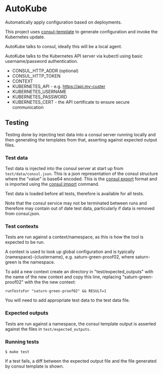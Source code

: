 # AutoKube

Automatically apply configuration based on deployments.

This project uses [consul-template](https://github.com/hashicorp/consul-template) to generate configuration and invoke
the Kubernetes update.

AutoKube talks to consul, ideally this will be a local agent.

AutoKube talks to the Kubernetes API server via kubectl using basic username/password authentication.

* CONSUL_HTTP_ADDR (optional)
* CONSUL_HTTP_TOKEN
* CONTEXT
* KUBERNETES_API - e.g. https://api.my-custer
* KUBERNETES_USERNAME
* KUBERNETES_PASSWORD
* KUBERNETES_CERT - the API certificate to ensure secure communication

## Testing

Testing done by injecting test data into a consul server running locally and then generating the templates from that,
asserting against expected output files.

### Test data

Test data is injected into the consul server at start up from `test/data/consul.json`. This is a json representation of
the consul structure where the "value" is base64 encoded. This is the
[consul export](https://www.consul.io/docs/commands/kv/export.html) format and is imported using the
[consul import](https://www.consul.io/docs/commands/kv/import.html) command.

Test data is loaded before all tests, therefore is available for all tests.

Note that the consul service may not be terminated between runs and therefore may contain out of date test data,
particularly if data is removed from consul.json.

### Test contexts

Tests are run against a context/namespace, as this is how the tool is expected to be run.

A context is used to look up global configuration and is typically {namespace}-{clustername}, e.g. saturn-green-proof02,
where saturn-green is the namespace.

To add a new context create an directory in "test/expected_outputs" with the name of the new context and copy this
line, replacing "saturn-green-proof02" with the the new context:

```
runTestsFor "saturn-green-proof02" && RESULT=1
```

You will need to add appropriate test data to the test data file.

### Expected outputs

Tests are run against a namespace, the consul template output is asserted against the files in `test/expected_outputs`.

### Running tests

```
$ make test 
```

If a test fails, a diff between the expected output file and the file generated by consul template is shown. 